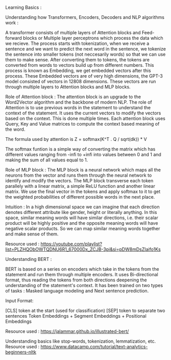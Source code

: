 Learning Basics : 

Understanding how Transformers, Encoders, Decoders and NLP algorithms work : 

A transformer consists of multiple layers of Attention blocks and Feed-forward blocks or Multiple layer perceptrons which process the data which we recieve. The process starts with tokenization, when we receive a sentence and we want to predict the next word in the sentence, we tokenize the sentence into smaller tokens (not neccesarily words) so that we can use them to make sense. After converting them to tokens, the tokens are converted from words to vectors build up from different numbers. This process is known as Embedding, we get embedded vectors after this process. These Embedded vectors are of very high dimensions, the GPT-3 model consisted of vectors in 12808 dimensions. These vectors are run through multiple layers to Attention blocks and MLP blocks. 

Role of Attention block : The attention block is an upgrade to the Word2Vector algorithm and the backbone of modern NLP. The role of Attention is to use previous words in the statement to understand the context of the statement. It uses the current vectors to modify the vectors based on the context. This is done multiple times. Each attention block uses Query, Key and Value matrices to compute the context based meaning of the word. 

The formula used by attention is Z = softmax(K^T . Q / sqrt(dk)) * V

The softmax funtion is a simple way of converting the matrix which has different values ranging from -infi to +infi into values between 0 and 1 and making the sum of all values equal to 1. 

Role of MLP block : The MLP block is a neural network which maps all the neurons from the vector and runs them through the neural network to identify and modify the vectors. The MLP block transverse each token parallely with a linear matrix, a simple ReLU function and another linear matrix. We use the final vector in the tokens and apply softmax to it to get the weighted probabilities of different possible words in the next place. 

Intuition : In a high dimensional space we can imagine that each direction denotes different attribute like gender, height or literally anything. In this space, similar meaning words will have similar directions, i.e. their scalar product will be highly positive and the opposite meaning words will have negative scalar products. So we can map similar meaning words together and make sense of them. 

Resource used  : https://youtube.com/playlist?list=PLZHQObOWTQDNU6R1_67000Dx_ZCJB-3pi&si=pDW8mDsZIaifo1Ks

Understanding BERT : 

BERT is based on a series on encoders which take in the tokens from the statement and run them through multiple encoders. 
It uses Bi-directional format, thus reading the tokens from both directions deepening the understanding of the statement's context. It has been trained on two types of tasks : Masked language modeling and Next sentence prediction.

Input Format:

[CLS] token at the start (used for classification)
[SEP] token to separate two sentences
Token Embeddings + Segment Embeddings + Positional Embeddings

Resource used : https://jalammar.github.io/illustrated-bert/

Understanding basics like stop-words, tokenization, lemmatization, etc. Resource used : https://www.datacamp.com/tutorial/text-analytics-beginners-nltk

